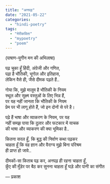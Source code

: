 ```yaml
---
title: "अनपढ़"
date: "2021-05-22"
categories: 
  - "hindi-poetry"
tags: 
  - "मेरीकविता"
  - "mypoetry"
  - "poem"
---
```


(पाषाण-युगीन मन की अभिलाषा)

पढ़ चुका हूँ हिंदी, अंग्रेजी और गणित,  
पढ़ा है भौतिकी, भूगोल और इतिहास,  
लेकिन वैसे ही, जैसे दीमक पढ़ते हैं..

गोया कि, मुझे मालूम है भौतिकी के नियम  
स्थूल और सुक्ष्म वस्तुओं के लिए भिन्न हैं,  
पर यह नहीं जानता कि भौतिकी के नियम  
प्रेम पर भी लागू होते हैं, जो इन दोनों से परे है।

पढ़े हैं भाषा और व्याकरण के नियम, पर यह  
नहीं समझ पाया कि दुलार और फटकार में याचक  
की भाषा और व्याकरण की क्या भूमिका है..

कितना सरल हूँ, कि बुद्ध की निर्वाण कथा पढ़कर  
चाहता हूँ कि वह ज्ञान और वैराग्य मुझे बिना परिश्रम  
ही प्राप्त हो जावे..

दीमकों-सा किताब पढ़ कर, अनपढ़ ही रहना चाहता हूँ,  
कुँए की मुँडेर पर बैठ कर सुनना चाहता हूँ घड़े और पानी का संगीत

― प्रकाश

